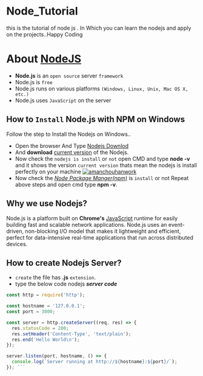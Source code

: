 # Node_Tutorial
this is the tutorial of node js . In Which you can learn the nodejs and apply on the projects..Happy Coding

# About [NodeJS](https://nodejs.org/en/about/)
* **Node.js** is an ``open source`` server ``framework``
* Node.js is ``free``
* Node.js runs on various platforms ```(Windows, Linux, Unix, Mac OS X, etc.)```
* Node.js uses ```JavaScript``` on the server

##  How to ```Install``` Node.js with **NPM** on **Windows**
Follow the step to Install the Nodejs on Windows..
* Open the browser And Type [Nodejs Downlod](https://www.google.co.in/url?sa=t&rct=j&q=&esrc=s&source=web&cd=1&cad=rja&uact=8&ved=0ahUKEwjf-fj8zcHYAhWMPI8KHTiNAqEQFggmMAA&url=https%3A%2F%2Fnodejs.org%2Fen%2Fdownload%2F&usg=AOvVaw3mpn_kqKBfLUVM2X6RrMKX)
* And **download** [current version](https://nodejs.org/dist/v9.3.0/node-v9.3.0-x64.msi) of the Nodejs.
* Now check the ```nodejs is install``` or ``not`` open CMD and type **node -v** and it shows the version ``current version`` thats mean the nodejs is install perfectly on your machine
<a href="https://ibb.co/n2WgUw"><img src="https://preview.ibb.co/gFHMUw/amanchouhanwork.png" alt="amanchouhanwork" border="0"></a>
* Now check the [*Node Package Manger(npm)*](https://www.npmjs.com/) is ```install``` or not Repeat above steps and open cmd type **npm -v**.

## Why we use **Nodejs**?
Node.js is a platform built on **Chrome's** [JavaScript](https://www.javascript.com/) runtime for easily building fast and scalable network applications. Node.js uses an event-driven, non-blocking I/O model that makes it lightweight and efficient, perfect for data-intensive real-time applications that run across distributed devices.

## How to create Nodejs Server?
* ``create`` the file has **.js** ```extension```.
* type the below code nodejs ***server code***
```js
const http = require('http');

const hostname = '127.0.0.1';
const port = 3000;

const server = http.createServer((req, res) => {
  res.statusCode = 200;
  res.setHeader('Content-Type', 'text/plain');
  res.end('Hello World\n');
});

server.listen(port, hostname, () => {
  console.log(`Server running at http://${hostname}:${port}/`);
}); ```
